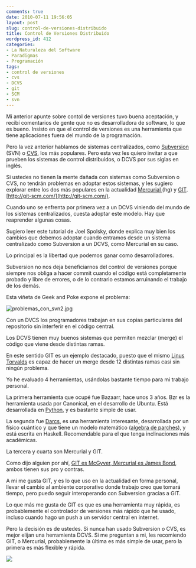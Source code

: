 ```yaml
---
comments: true
date: 2010-07-11 19:56:05
layout: post
slug: control-de-versiones-distribuido
title: Control de Versiones Distribuido
wordpress_id: 412
categories:
- La Naturaleza del Software
- Paradigmas
- Programación
tags:
- control de versiones
- cvs
- DCVS
- git
- SCM
- svn
---
```


Mi anterior apunte sobre contol de versiones tuvo buena aceptación, y recibí comentarios de gente que no es desarrolladora de software, lo que es bueno. Insisto en que el control de versiones es una herramienta que tiene aplicaciones fuera del mundo de la programación.


Pero la vez anterior hablamos de sistemas centralizados, como [Subversion](http://subversion.apache.org/) (SVN) o [CVS](http://www.nongnu.org/cvs), los más populares. Pero esta vez les quiero invitar a que prueben los sistemas de control distribuidos, o DCVS por sus siglas en inglés.




Si ustedes no tienen la mente dañada con sistemas como Subversion o CVS, no tendrán problemas en adoptar estos sistemas, y les sugiero explorar entre los dos más populares en la actualidad [Mercurial ](http://mercurial.selenic.com/)(hg) y [GIT](http://git-scm.com/).[http://git-scm.com/](http://git-scm.com/).




Cuando uno se enfrenta por primera vez a un DCVS viniendo del mundo de los sistemas centralizados, cuesta adoptar este modelo. Hay que reaprender algunas cosas.




Sugiero leer este tutorial de Joel Spolsky, donde explica muy bien los cambios que debemos adoptar cuando entramos desde un sistema centralizado como Subversion a un DCVS, como Mercurial en su caso.




Lo principal es la libertad que podemos ganar como desarrolladores.




Subversion no nos deja beneficiarnos del control de versiones porque siempre nos obliga a hacer commit cuando el código está completamente probado y libre de errores, o de lo contrario estamos arruinando el trabajo de los demás.




Esta viñeta de Geek and Poke expone el problema:




![problemas_con_svn2.jpg](http://www.lnds.net/blog/images/problemas_con_svn2.jpg)




Con un DVCS los programadores trabajan en sus copias particulares del repositorio sin interferir en el código central.




Los DCVS tienen muy buenos sistemas que permiten mezclar (merge) el código que viene desde distintas ramas.




En este sentido GIT es un ejemplo destacado, puesto que el mismo [Linus Torvalds](http://torvalds-family.blogspot.com/) es capaz de hacer un merge desde 12 distintas ramas casi sin ningún problema.




Yo he evaluado 4 herramientas, usándolas bastante tiempo para mi trabajo personal.




La primera herramienta que ocupé fue Bazaarr, hace unos 3 años. Bzr es la herramienta usada por Canonical, en el desarrollo de Ubuntu. Está desarrollada en [Python](http://www.python.org/), y es bastante simple de usar.




La segunda fue [Darcs](http://darcs.net/), es una herramienta interesante, desarrollada por un físico cuántico y que tiene un modelo matemático ([algebra de parches](http://darcs.net/manual/node9.html#Patch)), y está escrita en Haskell. Recomendable para el que tenga inclinaciones más académicas.




La tercera y cuarta son Mercurial y GIT.




Como dijo alguien por ahí, [GIT es McGyver, Mercurial es James Bond](http://importantshock.wordpress.com/2008/08/07/git-vs-mercurial/), ambos tienen sus pro y contras.




A mi me gusta GIT, y es lo que uso en la actualidad en forma personal, llevar el cambio al ambiente corporativo donde trabajo creo que tomará tiempo, pero puedo seguir interoperando con Subversion gracias a GIT.




Lo que más me gusta de GIT es que es una herramienta muy rápida, es probablemente el controlador de versiones más rápido que he usado, incluso cuando hago un push a un servidor central en internet.




Pero la decisión es de ustedes. Si nunca han usado Subversion o CVS, es mejor elijan una herramienta DCVS. Si me preguntan a mi, les recomiendo GIT, o Mercurial, probablemente la última es más simple de usar, pero la primera es más flexible y rápida.




![](http://img.zemanta.com/pixy.gif?x-id=72c91965-ef63-4782-87bd-395e6f71ad57)
